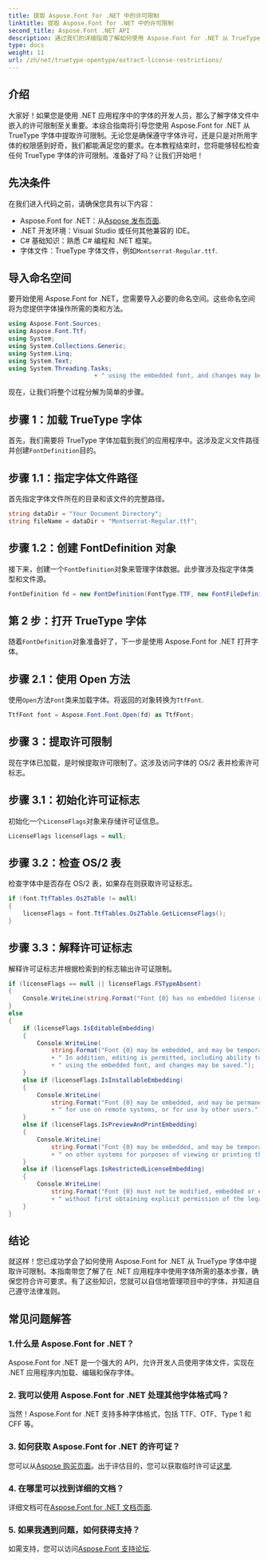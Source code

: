 ```yaml
---
title: 提取 Aspose.Font for .NET 中的许可限制
linktitle: 提取 Aspose.Font for .NET 中的许可限制
second_title: Aspose.Font .NET API
description: 通过我们的详细指南了解如何使用 Aspose.Font for .NET 从 TrueType 字体中提取许可限制。非常适合使用 .NET 字体的开发人员。
type: docs
weight: 11
url: /zh/net/truetype-opentype/extract-license-restrictions/
---
```

## 介绍
大家好！如果您是使用 .NET 应用程序中的字体的开发人员，那么了解字体文件中嵌入的许可限制至关重要。本综合指南将引导您使用 Aspose.Font for .NET 从 TrueType 字体中提取许可限制。无论您是确保遵守字体许可，还是只是对所用字体的权限感到好奇，我们都能满足您的要求。在本教程结束时，您将能够轻松检查任何 TrueType 字体的许可限制。准备好了吗？让我们开始吧！
## 先决条件
在我们进入代码之前，请确保您具有以下内容：
-  Aspose.Font for .NET：从[Aspose 发布页面](https://releases.aspose.com/font/net/).
- .NET 开发环境：Visual Studio 或任何其他兼容的 IDE。
- C# 基础知识：熟悉 C# 编程和 .NET 框架。
- 字体文件：TrueType 字体文件，例如`Montserrat-Regular.ttf`.
## 导入命名空间
要开始使用 Aspose.Font for .NET，您需要导入必要的命名空间。这些命名空间将为您提供字体操作所需的类和方法。
```csharp
using Aspose.Font.Sources;
using Aspose.Font.Ttf;
using System;
using System.Collections.Generic;
using System.Linq;
using System.Text;
using System.Threading.Tasks;
                        + " using the embedded font, and changes may be saved.");
```
现在，让我们将整个过程分解为简单的步骤。
## 步骤 1：加载 TrueType 字体
首先，我们需要将 TrueType 字体加载到我们的应用程序中。这涉及定义文件路径并创建`FontDefinition`目的。
## 步骤 1.1：指定字体文件路径
首先指定字体文件所在的目录和该文件的完整路径。
```csharp
string dataDir = "Your Document Directory";
string fileName = dataDir + "Montserrat-Regular.ttf";
```
## 步骤 1.2：创建 FontDefinition 对象
接下来，创建一个`FontDefinition`对象来管理字体数据。此步骤涉及指定字体类型和文件源。
```csharp
FontDefinition fd = new FontDefinition(FontType.TTF, new FontFileDefinition("ttf", new FileSystemStreamSource(fileName)));
```
## 第 2 步：打开 TrueType 字体
随着`FontDefinition`对象准备好了，下一步是使用 Aspose.Font for .NET 打开字体。
## 步骤 2.1：使用 Open 方法
使用`Open`方法`Font`类来加载字体。将返回的对象转换为`TtfFont`.
```csharp
TtfFont font = Aspose.Font.Font.Open(fd) as TtfFont;
```
## 步骤 3：提取许可限制
现在字体已加载，是时候提取许可限制了。这涉及访问字体的 OS/2 表并检索许可标志。
## 步骤 3.1：初始化许可证标志
初始化一个`LicenseFlags`对象来存储许可证信息。
```csharp
LicenseFlags licenseFlags = null;
```
## 步骤 3.2：检查 OS/2 表
检查字体中是否存在 OS/2 表，如果存在则获取许可证标志。
```csharp
if (font.TtfTables.Os2Table != null)
{
    licenseFlags = font.TtfTables.Os2Table.GetLicenseFlags();
}
```
## 步骤 3.3：解释许可证标志
解释许可证标志并根据检索到的标志输出许可证限制。
```csharp
if (licenseFlags == null || licenseFlags.FSTypeAbsent)
{
    Console.WriteLine(string.Format("Font {0} has no embedded license restrictions", font.FontName));
}
else
{
    if (licenseFlags.IsEditableEmbedding)
    {
        Console.WriteLine(
            string.Format("Font {0} may be embedded, and may be temporarily loaded on other systems.", font.FontName)
            + " In addition, editing is permitted, including ability to format new text"
            + " using the embedded font, and changes may be saved.");
    }
    else if (licenseFlags.IsInstallableEmbedding)
    {
        Console.WriteLine(
            string.Format("Font {0} may be embedded, and may be permanently installed", font.FontName)
            + " for use on remote systems, or for use by other users.");
    }
    else if (licenseFlags.IsPreviewAndPrintEmbedding)
    {
        Console.WriteLine(
            string.Format("Font {0} may be embedded, and may be temporarily loaded", font.FontName)
            + " on other systems for purposes of viewing or printing the document.");
    }
    else if (licenseFlags.IsRestrictedLicenseEmbedding)
    {
        Console.WriteLine(
            string.Format("Font {0} must not be modified, embedded or exchanged in any manner", font.FontName)
            + " without first obtaining explicit permission of the legal owner.");
    }
}
```
## 结论
就这样！您已成功学会了如何使用 Aspose.Font for .NET 从 TrueType 字体中提取许可限制。本指南带您了解了在 .NET 应用程序中使用字体所需的基本步骤，确保您符合许可要求。有了这些知识，您就可以自信地管理项目中的字体，并知道自己遵守法律准则。
## 常见问题解答
### 1.什么是 Aspose.Font for .NET？
Aspose.Font for .NET 是一个强大的 API，允许开发人员使用字体文件，实现在 .NET 应用程序内加载、编辑和保存字体。
### 2. 我可以使用 Aspose.Font for .NET 处理其他字体格式吗？
当然！Aspose.Font for .NET 支持多种字体格式，包括 TTF、OTF、Type 1 和 CFF 等。
### 3. 如何获取 Aspose.Font for .NET 的许可证？
您可以从[Aspose 购买页面](https://purchase.aspose.com/buy)。出于评估目的，您可以获取临时许可证[这里](https://purchase.aspose.com/temporary-license/).
### 4. 在哪里可以找到详细的文档？
详细文档可在[Aspose.Font for .NET 文档页面](https://reference.aspose.com/font/net/).
### 5. 如果我遇到问题，如何获得支持？
如需支持，您可以访问[Aspose.Font 支持论坛](https://forum.aspose.com/c/font/41).